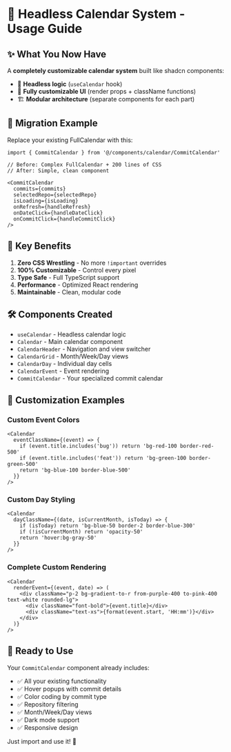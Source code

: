 # 🚀 Headless Calendar System - Usage Guide

## ✨ **What You Now Have**

A **completely customizable calendar system** built like shadcn components:

- 🧠 **Headless logic** (`useCalendar` hook)
- 🎨 **Fully customizable UI** (render props + className functions)
- 🏗️ **Modular architecture** (separate components for each part)

## 🔄 **Migration Example**

Replace your existing FullCalendar with this:

```tsx
import { CommitCalendar } from '@/components/calendar/CommitCalendar'

// Before: Complex FullCalendar + 200 lines of CSS
// After: Simple, clean component

<CommitCalendar
  commits={commits}
  selectedRepo={selectedRepo}
  isLoading={isLoading}
  onRefresh={handleRefresh}
  onDateClick={handleDateClick}
  onCommitClick={handleCommitClick}
/>
```

## 🎯 **Key Benefits**

1. **Zero CSS Wrestling** - No more `!important` overrides
2. **100% Customizable** - Control every pixel
3. **Type Safe** - Full TypeScript support
4. **Performance** - Optimized React rendering
5. **Maintainable** - Clean, modular code

## 🛠️ **Components Created**

- `useCalendar` - Headless calendar logic
- `Calendar` - Main calendar component
- `CalendarHeader` - Navigation and view switcher
- `CalendarGrid` - Month/Week/Day views
- `CalendarDay` - Individual day cells
- `CalendarEvent` - Event rendering
- `CommitCalendar` - Your specialized commit calendar

## 🎨 **Customization Examples**

### Custom Event Colors
```tsx
<Calendar 
  eventClassName={(event) => {
    if (event.title.includes('bug')) return 'bg-red-100 border-red-500'
    if (event.title.includes('feat')) return 'bg-green-100 border-green-500'
    return 'bg-blue-100 border-blue-500'
  }}
/>
```

### Custom Day Styling
```tsx
<Calendar 
  dayClassName={(date, isCurrentMonth, isToday) => {
    if (isToday) return 'bg-blue-50 border-2 border-blue-300'
    if (!isCurrentMonth) return 'opacity-50'
    return 'hover:bg-gray-50'
  }}
/>
```

### Complete Custom Rendering
```tsx
<Calendar 
  renderEvent={(event, date) => (
    <div className="p-2 bg-gradient-to-r from-purple-400 to-pink-400 text-white rounded-lg">
      <div className="font-bold">{event.title}</div>
      <div className="text-xs">{format(event.start, 'HH:mm')}</div>
    </div>
  )}
/>
```

## 🔧 **Ready to Use**

Your `CommitCalendar` component already includes:
- ✅ All your existing functionality
- ✅ Hover popups with commit details  
- ✅ Color coding by commit type
- ✅ Repository filtering
- ✅ Month/Week/Day views
- ✅ Dark mode support
- ✅ Responsive design

Just import and use it! 🎉 